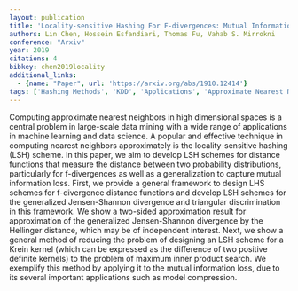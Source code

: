 ```yaml
---
layout: publication
title: 'Locality-sensitive Hashing For F-divergences: Mutual Information Loss And Beyond'
authors: Lin Chen, Hossein Esfandiari, Thomas Fu, Vahab S. Mirrokni
conference: "Arxiv"
year: 2019
citations: 4
bibkey: chen2019locality
additional_links:
  - {name: "Paper", url: 'https://arxiv.org/abs/1910.12414'}
tags: ['Hashing Methods', 'KDD', 'Applications', 'Approximate Nearest Neighbor Search', 'Quantization and Compression', 'Tools and Libraries', 'ANN Search', 'Hashing Fundamentals']
---
```

Computing approximate nearest neighbors in high dimensional spaces is a
central problem in large-scale data mining with a wide range of applications in
machine learning and data science. A popular and effective technique in
computing nearest neighbors approximately is the locality-sensitive hashing
(LSH) scheme. In this paper, we aim to develop LSH schemes for distance
functions that measure the distance between two probability distributions,
particularly for f-divergences as well as a generalization to capture mutual
information loss. First, we provide a general framework to design LHS schemes
for f-divergence distance functions and develop LSH schemes for the generalized
Jensen-Shannon divergence and triangular discrimination in this framework. We
show a two-sided approximation result for approximation of the generalized
Jensen-Shannon divergence by the Hellinger distance, which may be of
independent interest. Next, we show a general method of reducing the problem of
designing an LSH scheme for a Krein kernel (which can be expressed as the
difference of two positive definite kernels) to the problem of maximum inner
product search. We exemplify this method by applying it to the mutual
information loss, due to its several important applications such as model
compression.
